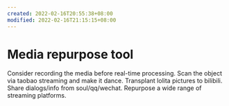 ```yaml
---
created: 2022-02-16T20:55:38+08:00
modified: 2022-02-16T21:15:15+08:00
---
```


# Media repurpose tool

Consider recording the media before real-time processing.
Scan the object via taobao streaming and make it dance.
Transplant lolita pictures to bilibili.
Share dialogs/info from soul/qq/wechat.
Repurpose a wide range of streaming platforms.
